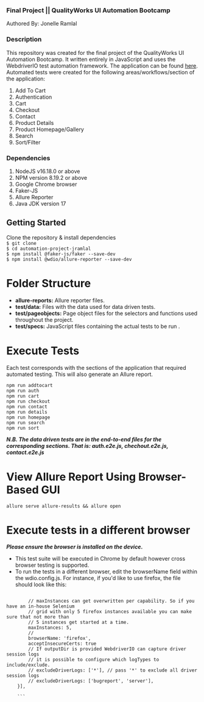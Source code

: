 ### Final Project || QualityWorks UI Automation Bootcamp
Authored By: Jonelle Ramlal

### Description

This repository was created for the final project of the QualityWorks UI Automation Bootcamp. 
It written entirely in JavaScript and uses the WebdriverIO test automation framework. 
The application can be found [here](https://ui-automation-camp.vercel.app/). 
Automated tests were created for the following areas/workflows/section of the application: 

1. Add To Cart
2. Authentication 
3. Cart
4. Checkout
5. Contact
6. Product Details
7. Product Homepage/Gallery
8. Search
9. Sort/Filter

### Dependencies
1. NodeJS v16.18.0 or above
3. NPM version 8.19.2 or above
3. Google Chrome browser
4. Faker-JS
5. Allure Reporter
6. Java JDK version 17

## Getting Started
Clone the repository & install dependencies  
```$ git clone```  
```$ cd automation-project-jramlal```  
```$ npm install @faker-js/faker --save-dev```  
```$ npm install @wdio/allure-reporter --save-dev```


# Folder Structure
- **allure-reports:** Allure reporter files.
- **test/data:** Files with the data used for data driven tests.
- **test/pageobjects:** Page object files for the selectors and functions used throughout the project.
- **test/specs:** JavaScript files containing the actual tests to be run .


# Execute Tests

Each test corresponds with the sections of the application that required automated testing. This will also generate an Allure report. 

 ```npm run addtocart```  
 ```npm run auth```  
 ```npm run cart```  
 ```npm run checkout```  
 ```npm run contact```  
 ```npm run details```  
 ```npm run homepage```  
 ```npm run search```  
 ```npm run sort```  
 
 ***N.B. The data driven tests are in the end-to-end files for the corresponding sections. That is: auth.e2e.js, chechout.e2e.js, contact.e2e.js***



# View Allure Report Using Browser-Based GUI 

```allure serve allure-results && allure open```

# Execute tests in a different browser

***Please ensure the browser is installed on the device.***

- This test suite will be executed in Chrome by default however cross browser testing is supported. 
- To run the tests in a different browser, edit the browserName field within the wdio.config.js. For instance, if you'd like to use firefox, the file should look like this:  

```capabilities: [{

        // maxInstances can get overwritten per capability. So if you have an in-house Selenium
        // grid with only 5 firefox instances available you can make sure that not more than
        // 5 instances get started at a time.
        maxInstances: 5,
        //
        browserName: 'firefox',
        acceptInsecureCerts: true
        // If outputDir is provided WebdriverIO can capture driver session logs
        // it is possible to configure which logTypes to include/exclude.
        // excludeDriverLogs: ['*'], // pass '*' to exclude all driver session logs
        // excludeDriverLogs: ['bugreport', 'server'],
    }],
    
    ```
   
